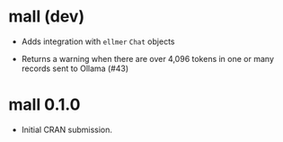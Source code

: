 # mall (dev)

* Adds integration with `ellmer` `Chat` objects

* Returns a warning when there are over 4,096 tokens in one or many records
sent to Ollama (#43)

# mall 0.1.0

* Initial CRAN submission.
